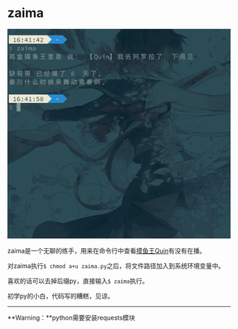 # zaima

![zaima2](./zaima2.gif)

zaima是一个无聊的练手，用来在命令行中查看[摸鱼王Quin](https://www.douyu.com/3614)有没有在播。

对zaima执行``$ chmod a+u zaima.py``之后，将文件路径加入到系统环境变量中。

喜欢的话可以去掉后缀py，直接输入``$ zaima``执行。

初学py的小白，代码写的糟糕，见谅。

---

**Warning：**python需要安装requests模块